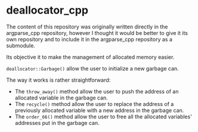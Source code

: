 # deallocator_cpp

The content of this repository was originally written directly in the argparse_cpp repository, however I thought it would be better to give it its own repository and to include it in the argparse_cpp repository as a submodule.

Its objective it to make the management of allocated memory easier.

```deallocator::Garbage()``` allow the user to initialize a new garbage can.

The way it works is rather straightforward:
- The ```throw_away()``` method allow the user to push the address of an allocated variable in the garbage can.
- The ```recycle()``` method allow the user to replace the address of a previously allocated variable with a new address in the garbage can.
- The ```order_66()``` method allow the user to free all the allocated variables' addresses put in the garbage can.